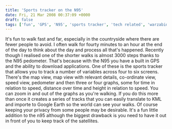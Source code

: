```yaml
---
title: 'Sports tracker on the N95'
date: Fri, 21 Mar 2008 00:37:09 +0000
draft: false
tags: ['fun', 'GPS', 'N95', 'sports tracker', 'tech related', 'warzabidul']
---
```


It's fun to walk fast and far, especially in the countryside where there are fewer people to avoid. I often walk for fourty minutes to an hour at the end of the day to think about the day and process all that's happened. Recently though I realised one of the shorter walks is almost 3000 steps thanks to the N95 pedometer. That's because with the N95 you have a built in GPS and the ability to download applications. One of these is the sports tracker that allows you to track a number of variables across four to six screens. There's the map view, map view with relevant details, co-ordinate view, speed view, pedometer and then three or four graphs, some for time in relation to speed, distance over time and height in relation to speed. You can zoom in and out of the graphs as you're walking. If you do this more than once it creates a series of tracks that you can easily translate to KML and importe to Google Earth so the world can see your walks. Of course keeping your privacy from some people may be desirable. It's a fun little addition to the n95 although the biggest drawback is you need to have it out in front of you to keep track of the satellites.